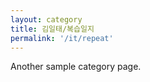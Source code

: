 ```yaml
---
layout: category
title: 김일태/복습일지
permalink: '/it/repeat'
---
```


Another sample category page.
